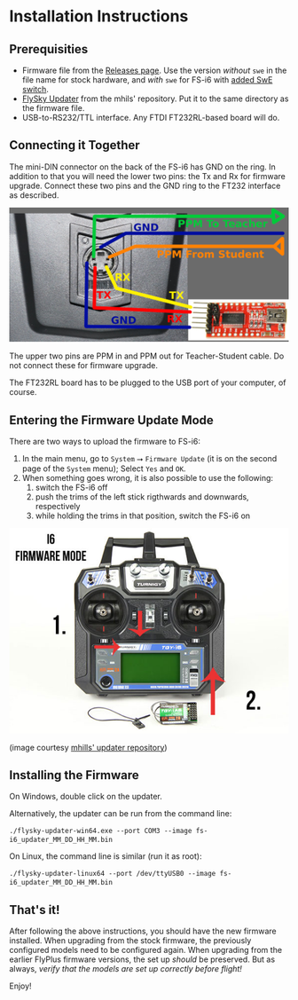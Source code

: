 Installation Instructions
==

Prerequisities
---

* Firmware file from the [Releases page](https://github.com/qba667/FlySkyI6/releases).
  Use the version _without_ `swe` in the file name for stock hardware,
  and _with_ `swe` for FS-i6 with [added SwE switch](SWE.md).
* [FlySky Updater](https://github.com/mhils/flysky-updater) from the mhils'
  repository. Put it to the same directory as the firmware file.
* USB-to-RS232/TTL interface. Any FTDI FT232RL-based board will do.


Connecting it Together
---

The mini-DIN connector on the back of the FS-i6 has GND on the ring.
In addition to that you will need the lower two pins: the Tx and Rx
for firmware upgrade. Connect these two pins and the GND ring to the
FT232 interface as described.

![FS i6 connection](fs-i6-minidin.jpg)

The upper two pins are PPM in and PPM out for Teacher-Student cable.
Do not connect these for firmware upgrade.

The FT232RL board has to be plugged to the USB port of your computer, of course.

Entering the Firmware Update Mode
---
There are two ways to upload the firmware to FS-i6:

1. In the main menu, go to `System` ⭢ `Firmware Update` (it is on the second
   page of the `System` menu); Select `Yes` and `OK`.
1. When something goes wrong, it is also possible to use the following:
    1. switch the FS-i6 off
    1. push the trims of the left stick rigthwards and downwards, respectively
    1. while holding the trims in that position, switch the FS-i6 on

![Entering FW update](fs-i6-update.jpg)

(image courtesy [mhills' updater repository](https://github.com/mhils/flysky-updater))


Installing the Firmware
---

On Windows, double click on the updater.

Alternatively, the updater can be run from the command line:

```
./flysky-updater-win64.exe --port COM3 --image fs-i6_updater_MM_DD_HH_MM.bin
```

On Linux, the command line is similar (run it as root):

```
./flysky-updater-linux64 --port /dev/ttyUSB0 --image fs-i6_updater_MM_DD_HH_MM.bin
```


That's it!
---
After following the above instructions, you should have the new firmware
installed. When upgrading from the stock firmware, the previously configured
models need to be configured again. When upgrading from the earlier FlyPlus
firmware versions, the set up _should_ be preserved. But as always, *verify
that the models are set up correctly before flight!*

Enjoy!
